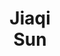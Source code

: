 ---
layout: page
title: Jiaqi   <br>   Sun
description: Research Assistant
img: /assets/images/Jiaqi Sun.png
importance: 9
category: Research Assistants
---